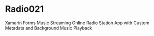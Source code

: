 # Radio021
Xamarin Forms Music Streaming Online Radio Station App with Custom Metadata and Background Music Playback
